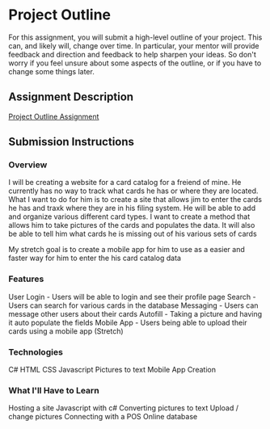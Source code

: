 # Project Outline
For this assignment, you will submit a high-level outline of your project. This can, and likely will, change over time. In particular, your mentor will provide feedback and direction and feedback to help sharpen your ideas. So don't worry if you feel unsure about some aspects of the outline, or if you have to change some things later.

## Assignment Description
[Project Outline Assignment](https://education.launchcode.org/liftoff/assignments/project-outline/)

## Submission Instructions

### Overview

I will be creating a website for a card catalog for a freiend of mine.  He currently has no way to track 
what cards he has or where they are located.  What I want to do for him is to create a site that allows jim to enter the cards he has and 
traxk where they are in his filing system. He will be able to add and organize various different card types. I want to create a method that
allows him to take pictures of the cards and populates the data. It will also be able to tell him what cards he is missing out of his
various sets of cards

My stretch goal is to create a mobile app for him to use as a easier and faster way for him to enter the his card catalog data



### Features

User Login - Users will be able to login and see their profile page
Search - Users can search for various cards in the database
Messaging - Users can message other users about their cards
Autofill - Taking a picture and having it auto populate the fields
Mobile App - Users being able to upload their cards using a mobile app (Stretch)


### Technologies

C#
HTML
CSS
Javascript
Pictures to text
Mobile App Creation


### What I'll Have to Learn
Hosting a site
Javascript with c#
Converting pictures to text
Upload / change pictures
Connecting with a POS
Online database
